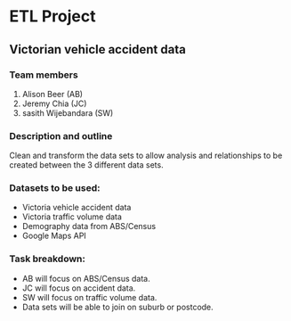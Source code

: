 # ETL Project
## Victorian vehicle accident data

### Team members
1. Alison Beer (AB)
2. Jeremy Chia (JC)
3. sasith Wijebandara (SW)

### Description and outline
Clean and transform the data sets to allow analysis and relationships to be created between the 3 different data sets. 

### Datasets to be used:
- Victoria vehicle accident data
- Victoria traffic volume data
- Demography data from ABS/Census
- Google Maps API

### Task breakdown:
- AB will focus on ABS/Census data.
- JC will focus on accident data.
- SW will focus on traffic volume data.
- Data sets will be able to join on suburb or postcode.
